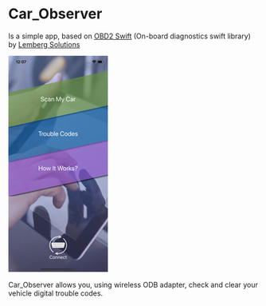 # Car_Observer

Is a simple app, based on [OBD2 Swift](https://github.com/lemberg/obd2-swift-lib.git) (On-board diagnostics swift library) by [Lemberg Solutions](http://lemberg.co.uk)  

![Main Menu Screen Shot](/Main_Menu_Screen_Shot.png) 

Car_Observer allows you, using wireless ODB adapter, check and clear your vehicle digital trouble codes.
